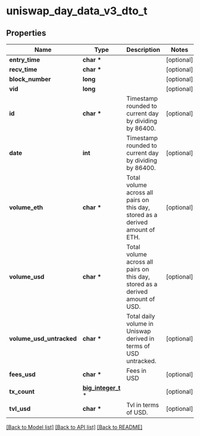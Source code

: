 # uniswap_day_data_v3_dto_t

## Properties
Name | Type | Description | Notes
------------ | ------------- | ------------- | -------------
**entry_time** | **char \*** |  | [optional] 
**recv_time** | **char \*** |  | [optional] 
**block_number** | **long** |  | [optional] 
**vid** | **long** |  | [optional] 
**id** | **char \*** | Timestamp rounded to current day by dividing by 86400. | [optional] 
**date** | **int** | Timestamp rounded to current day by dividing by 86400. | [optional] 
**volume_eth** | **char \*** | Total volume across all pairs on this day, stored as a derived amount of ETH. | [optional] 
**volume_usd** | **char \*** | Total volume across all pairs on this day, stored as a derived amount of USD. | [optional] 
**volume_usd_untracked** | **char \*** | Total daily volume in Uniswap derived in terms of USD untracked. | [optional] 
**fees_usd** | **char \*** | Fees in USD | [optional] 
**tx_count** | [**big_integer_t**](big_integer.md) \* |  | [optional] 
**tvl_usd** | **char \*** | Tvl in terms of USD. | [optional] 

[[Back to Model list]](../README.md#documentation-for-models) [[Back to API list]](../README.md#documentation-for-api-endpoints) [[Back to README]](../README.md)


